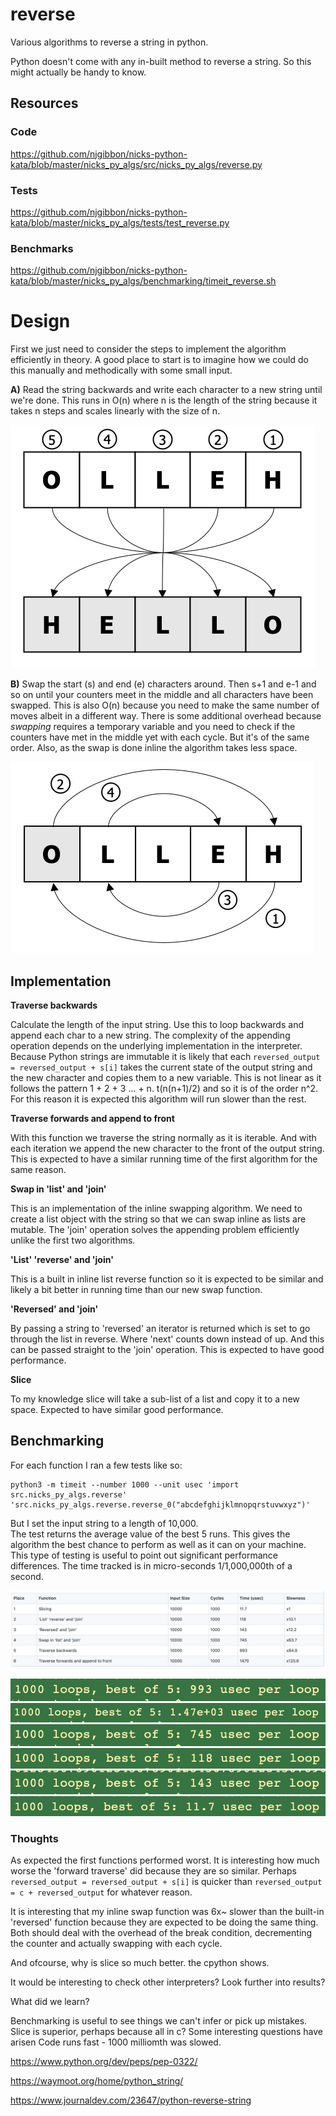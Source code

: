 # reverse
Various algorithms to reverse a string in python. 

Python doesn't come with any in-built method to reverse a string. So this might actually be handy to know. 

## Resources
### Code
https://github.com/njgibbon/nicks-python-kata/blob/master/nicks_py_algs/src/nicks_py_algs/reverse.py
### Tests
https://github.com/njgibbon/nicks-python-kata/blob/master/nicks_py_algs/tests/test_reverse.py
### Benchmarks
https://github.com/njgibbon/nicks-python-kata/blob/master/nicks_py_algs/benchmarking/timeit_reverse.sh

# Design
First we just need to consider the steps to implement the algorithm efficiently in theory. A good place to start is to imagine how we could do this manually and methodically with some small input.  

**A)** Read the string backwards and write each character to a new string until we're done. This runs in O(n) where n is the length of the string because it takes n steps and scales linearly with the size of n. 

![reverse traverse](https://github.com/njgibbon/nicks-python-kata/blob/master/nicks_py_algs/images/hello-traverse-reverse.png)

**B)** Swap the start (s) and end (e) characters around. Then s+1 and e-1 and so on until your counters meet in the middle and all characters have been swapped.
This is also O(n) because you need to make the same number of moves albeit in a different way. There is some additional overhead because *swapping* requires a temporary variable and you need to check if the counters have met in the middle yet with each cycle. But it's of the same order. Also, as the swap is done inline the algorithm takes less space. 

![reverse swap](https://github.com/njgibbon/nicks-python-kata/blob/master/nicks_py_algs/images/hello-inline-reverse.png)

## Implementation

**Traverse backwards**

Calculate the length of the input string. Use this to loop backwards and append each char to a new string. The complexity of the appending operation depends on the underlying implementation in the interpreter. Because Python strings are immutable it is likely that each `reversed_output = reversed_output + s[i]` takes the current state of the output string and the new character and copies them to a new variable. This is not linear as it follows the pattern 1 + 2 + 3 ... + n.
t(n(n+1)/2) and so it is of the order n^2. For this reason it is expected this algorithm will run slower than the rest.   

**Traverse forwards and append to front**

With this function we traverse the string normally as it is iterable. And with each iteration we append the new character to the front of the output string. This is expected to have a similar running time of the first algorithm for the same reason.   

**Swap in 'list' and 'join'**

This is an implementation of the inline swapping algorithm. We need to create a list object with the string so that we can swap inline as lists are mutable. The 'join' operation solves the appending problem efficiently unlike the first two algorithms.  

**'List' 'reverse' and 'join'**

This is a built in inline list reverse function so it is expected to be similar and likely a bit better in running time than our new swap function.  

**'Reversed' and 'join'**

By passing a string to 'reversed' an iterator is returned which is set to go through the list in reverse. Where 'next' counts down instead of up. And this can be passed straight to the 'join' operation. This is expected to have good performance. 

**Slice**

To my knowledge slice will take a sub-list of a list and copy it to a new space. Expected to have similar good performance.  

## Benchmarking
For each function I ran a few tests like so:
```
python3 -m timeit --number 1000 --unit usec 'import src.nicks_py_algs.reverse' 'src.nicks_py_algs.reverse.reverse_0("abcdefghijklmnopqrstuvwxyz")'
```
But I set the input string to a length of 10,000.  
The test returns the average value of the best 5 runs. This gives the algorithm the best chance to perform as well as it can on your machine. This type of testing is useful to point out significant performance differences. The time tracked is in micro-seconds 1/1,000,000th of a second.  

![reverse benchmark table](https://github.com/njgibbon/nicks-python-kata/blob/master/nicks_py_algs/images/reverse_benchmark_table.png)

![reverse_0](https://github.com/njgibbon/nicks-python-kata/blob/master/nicks_py_algs/images/reverse_0_bench.png)
![reverse_1](https://github.com/njgibbon/nicks-python-kata/blob/master/nicks_py_algs/images/reverse_1_bench.png)
![reverse_2](https://github.com/njgibbon/nicks-python-kata/blob/master/nicks_py_algs/images/reverse_2_bench.png)
![reverse_3](https://github.com/njgibbon/nicks-python-kata/blob/master/nicks_py_algs/images/reverse_3_bench.png)
![reverse_4](https://github.com/njgibbon/nicks-python-kata/blob/master/nicks_py_algs/images/reverse_4_bench.png)
![reverse_5](https://github.com/njgibbon/nicks-python-kata/blob/master/nicks_py_algs/images/reverse_5_bench.png)

### Thoughts
As expected the first functions performed worst. It is interesting how much worse the 'forward traverse' did because they are so similar. Perhaps `reversed_output = reversed_output + s[i]` is quicker than `reversed_output = c + reversed_output` for whatever reason.  

It is interesting that my inline swap function was 6x~ slower than the built-in 'reversed' function because they are expected to be doing the same thing. Both should deal with the overhead of the break condition, decrementing the counter and actually swapping with each cycle.  



And ofcourse, why is slice so much better. the cpython shows. 

It would be interesting to check other interpreters? Look further into results?

What did we learn?

Benchmarking is useful to see things we can't infer or pick up mistakes. 
Slice is superior, perhaps because all in c?
Some interesting questions have arisen
Code runs fast - 1000 milliomth was slowed.




https://www.python.org/dev/peps/pep-0322/

https://waymoot.org/home/python_string/

https://www.journaldev.com/23647/python-reverse-string